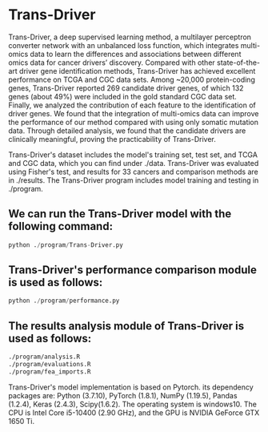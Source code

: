 # Trans-Driver
Trans-Driver, a deep supervised learning method, a multilayer perceptron converter network with an unbalanced loss function, which integrates multi-omics data to learn the differences and associations between different omics data for cancer drivers’ discovery. Compared with other state-of-the-art driver gene identification methods, Trans-Driver has achieved excellent performance on TCGA and CGC data sets. Among ~20,000 protein-coding genes, Trans-Driver reported 269 candidate driver genes, of which 132 genes (about 49%) were included in the gold standard CGC data set. Finally, we analyzed the contribution of each feature to the identification of driver genes. We found that the integration of multi-omics data can improve the performance of our method compared with using only somatic mutation data. Through detailed analysis, we found that the candidate drivers are clinically meaningful, proving the practicability of Trans-Driver.

Trans-Driver's dataset includes the model's training set, test set, and TCGA and CGC data, which you can find under ./data. Trans-Driver was evaluated using Fisher's test, and results for 33 cancers and comparison methods are in ./results. The Trans-Driver program includes model training and testing in ./program.

## We can run the Trans-Driver model with the following command: 
```Python
python ./program/Trans-Driver.py
```
## Trans-Driver's performance comparison module is used as follows: 
```Python
python ./program/performance.py
```
## The results analysis module of Trans-Driver is used as follows:
```Bash
./program/analysis.R  
./program/evaluations.R  
./program/fea_imports.R
```
Trans-Driver's model implementation is based on Pytorch. its dependency packages are: Python (3.7.10), PyTorch (1.8.1), NumPy (1.19.5), Pandas (1.2.4), Keras (2.4.3), Scipy(1.6.2). The operating system is windows10. The CPU is Intel Core i5-10400 (2.90 GHz), and the GPU is NVIDIA GeForce GTX 1650 Ti.
